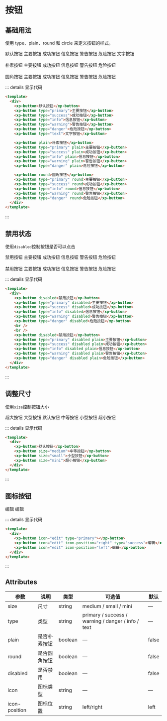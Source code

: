 # 按钮

## 基础用法

使用 type、plain、round 和 circle 来定义按钮的样式。

<div class="example">
    <div>
        <xp-button>默认按钮</xp-button>
        <xp-button icon="edit" type="primary">主要按钮</xp-button>
        <xp-button type="success">成功按钮</xp-button>
        <xp-button type="info">信息按钮</xp-button>
        <xp-button type="warning">警告按钮</xp-button>
        <xp-button type="danger">危险按钮</xp-button>
        <xp-button type="text">文字按钮</xp-button>
        <br>
        <br>
        <xp-button plain>朴素按钮</xp-button>
        <xp-button type="primary" plain>主要按钮</xp-button>
        <xp-button type="success" plain>成功按钮</xp-button>
        <xp-button type="info" plain>信息按钮</xp-button>
        <xp-button type="warning" plain>警告按钮</xp-button>
        <xp-button type="danger" plain>危险按钮</xp-button>
        <br>
        <br>
        <xp-button round>圆角按钮</xp-button>
        <xp-button type="primary" round>主要按钮</xp-button>
        <xp-button type="success" round>成功按钮</xp-button>
        <xp-button type="info" round>信息按钮</xp-button>
        <xp-button type="warning" round>警告按钮</xp-button>
        <xp-button type="danger" round>危险按钮</xp-button>
    </div>

</div>

::: details 显示代码

```html
<template>
  <div>
    <xp-button>默认按钮</xp-button>
    <xp-button type="primary">主要按钮</xp-button>
    <xp-button type="success">成功按钮</xp-button>
    <xp-button type="info">信息按钮</xp-button>
    <xp-button type="warning">警告按钮</xp-button>
    <xp-button type="danger">危险按钮</xp-button>
    <xp-button type="text">文字按钮</xp-button>

    <xp-button plain>朴素按钮</xp-button>
    <xp-button type="primary" plain>主要按钮</xp-button>
    <xp-button type="success" plain>成功按钮</xp-button>
    <xp-button type="info" plain>信息按钮</xp-button>
    <xp-button type="warning" plain>警告按钮</xp-button>
    <xp-button type="danger" plain>危险按钮</xp-button>

    <xp-button round>圆角按钮</xp-button>
    <xp-button type="primary" round>主要按钮</xp-button>
    <xp-button type="success" round>成功按钮</xp-button>
    <xp-button type="info" round>信息按钮</xp-button>
    <xp-button type="warning" round>警告按钮</xp-button>
    <xp-button type="danger" round>危险按钮</xp-button>
  </div>
</template>
```

:::

## 禁用状态

使用`disabled`控制按钮是否可以点击

<div class="example">
    <div>
        <xp-button disabled>禁用按钮</xp-button>
        <xp-button type="primary" disabled>主要按钮</xp-button>
        <xp-button type="success" disabled>成功按钮</xp-button>
        <xp-button type="info" disabled>信息按钮</xp-button>
        <xp-button type="warning" disabled>警告按钮</xp-button>
        <xp-button type="danger" disabled>危险按钮</xp-button>
        <br>
        <br>
        <xp-button disabled>禁用按钮</xp-button>
        <xp-button type="primary" disabled plain>主要按钮</xp-button>
        <xp-button type="success" disabled plain>成功按钮</xp-button>
        <xp-button type="info" disabled plain>信息按钮</xp-button>
        <xp-button type="warning" disabled plain>警告按钮</xp-button>
        <xp-button type="danger" disabled plain>危险按钮</xp-button>
    </div>
</div>

::: details 显示代码

```html
<template>
  <div>
    <xp-button disabled>禁用按钮</xp-button>
    <xp-button type="primary" disabled>主要按钮</xp-button>
    <xp-button type="success" disabled>成功按钮</xp-button>
    <xp-button type="info" disabled>信息按钮</xp-button>
    <xp-button type="warning" disabled>警告按钮</xp-button>
    <xp-button type="danger" disabled>危险按钮</xp-button>
    <br />
    <br />
    <xp-button disabled>禁用按钮</xp-button>
    <xp-button type="primary" disabled plain>主要按钮</xp-button>
    <xp-button type="success" disabled plain>成功按钮</xp-button>
    <xp-button type="info" disabled plain>信息按钮</xp-button>
    <xp-button type="warning" disabled plain>警告按钮</xp-button>
    <xp-button type="danger" disabled plain>危险按钮</xp-button>
  </div>
</template>
```

:::

## 调整尺寸

使用`size`控制按钮大小

<div class="example">
    <div>
      <xp-button size="max">超大按钮</xp-button>
      <xp-button size="big">大型按钮</xp-button>
      <xp-button>默认按钮</xp-button>
      <xp-button size="medium">中等按钮</xp-button>
      <xp-button size="small">小型按钮</xp-button>
      <xp-button size="mini">超小按钮</xp-button>
    </div>
</div>

::: details 显示代码

```html
<template>
  <div>
    <xp-button>默认按钮</xp-button>
    <xp-button size="medium">中等按钮</xp-button>
    <xp-button size="small">小型按钮</xp-button>
    <xp-button size="mini">超小按钮</xp-button>
  </div>
</template>
```

:::

## 图标按钮

<div class="example">
    <div>
        <xp-button icon="edit" type="primary"></xp-button>
        <xp-button icon="edit" icon-position="right" type="success">编辑</xp-button>
        <xp-button icon="edit" icon-position="left">编辑</xp-button>
    </div>
</div>

::: details 显示代码

```html
<template>
  <div>
    <xp-button icon="edit" type="primary"></xp-button>
    <xp-button icon="edit" icon-position="right" type="success">编辑</xp-button>
    <xp-button icon="edit" icon-position="left">编辑</xp-button>
  </div>
</template>
```

:::

## Attributes

| 参数          | 说明         | 类型    | 可选值                                             | 默认  |
| ------------- | ------------ | ------- | -------------------------------------------------- | ----- |
| size          | 尺寸         | string  | medium / small / mini                              | —     |
| type          | 类型         | string  | primary / success / warning / danger / info / text | —     |
| plain         | 是否朴素按钮 | boolean | —                                                  | false |
| round         | 是否圆角按钮 | boolean | —                                                  | false |
| disabled      | 是否禁用     | boolean | —                                                  | false |
| icon          | 图标类型     | string  | —                                                  | —     |
| icon-position | 图标位置     | string  | left/right                                         | left  |
